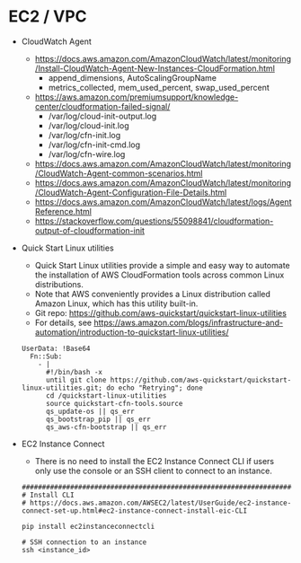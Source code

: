 # EC2 / VPC

- CloudWatch Agent
    - https://docs.aws.amazon.com/AmazonCloudWatch/latest/monitoring/Install-CloudWatch-Agent-New-Instances-CloudFormation.html
        - append_dimensions, AutoScalingGroupName
        - metrics_collected, mem_used_percent, swap_used_percent
    - https://aws.amazon.com/premiumsupport/knowledge-center/cloudformation-failed-signal/
        - /var/log/cloud-init-output.log
        - /var/log/cloud-init.log
        - /var/log/cfn-init.log
        - /var/log/cfn-init-cmd.log
        - /var/log/cfn-wire.log
    - https://docs.aws.amazon.com/AmazonCloudWatch/latest/monitoring/CloudWatch-Agent-common-scenarios.html
    - https://docs.aws.amazon.com/AmazonCloudWatch/latest/monitoring/CloudWatch-Agent-Configuration-File-Details.html
    - https://docs.aws.amazon.com/AmazonCloudWatch/latest/logs/AgentReference.html
    - https://stackoverflow.com/questions/55098841/cloudformation-output-of-cloudformation-init


- Quick Start Linux utilities
    - Quick Start Linux utilities provide a simple and easy way to automate the installation of AWS CloudFormation tools across common Linux distributions.
    - Note that AWS conveniently provides a Linux distribution called Amazon Linux, which has this utility built-in.
    - Git repo: https://github.com/aws-quickstart/quickstart-linux-utilities
    - For details, see https://aws.amazon.com/blogs/infrastructure-and-automation/introduction-to-quickstart-linux-utilities/

    ```
    UserData: !Base64
      Fn::Sub:
        - |
          #!/bin/bash -x
          until git clone https://github.com/aws-quickstart/quickstart-linux-utilities.git; do echo "Retrying"; done
          cd /quickstart-linux-utilities
          source quickstart-cfn-tools.source
          qs_update-os || qs_err
          qs_bootstrap_pip || qs_err
          qs_aws-cfn-bootstrap || qs_err
    ```


- EC2 Instance Connect
    - There is no need to install the EC2 Instance Connect CLI if users only use the console or an SSH client to connect to an instance. 

    ```
    ################################################################################
    # Install CLI
    # https://docs.aws.amazon.com/AWSEC2/latest/UserGuide/ec2-instance-connect-set-up.html#ec2-instance-connect-install-eic-CLI
    
    pip install ec2instanceconnectcli
    
    # SSH connection to an instance
    ssh <instance_id>
    ```